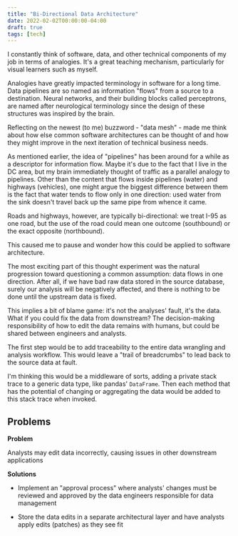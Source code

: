 ```yaml
---
title: "Bi-Directional Data Architecture"
date: 2022-02-02T00:00:00-04:00
draft: true
tags: [tech]
---
```


I constantly think of software, data, and other technical components of my job
in terms of analogies. It's a great teaching mechanism, particularly for visual
learners such as myself.

Analogies have greatly impacted terminology in software for a long time. Data
pipelines are so named as information "flows" from a source to a destination.
Neural networks, and their building blocks called perceptrons, are named after
neurological terminology since the design of these structures was inspired by
the brain.

Reflecting on the newest (to me) buzzword - "data mesh" - made me think about
how else common software architectures can be thought of and how they might
improve in the next iteration of technical business needs.

As mentioned earlier, the idea of "pipelines" has been around for a while as a
descriptor for information flow. Maybe it's due to the fact that I live in the
DC area, but my brain immediately thought of traffic as a parallel analogy to
pipelines. Other than the content that flows inside pipelines (water) and
highways (vehicles), one might argue the biggest difference between them is the
fact that water tends to flow only in one direction: used water from the sink
doesn't travel back up the same pipe from whence it came.

Roads and highways, however, are typically bi-directional: we treat I-95 as one
road, but the use of the road could mean one outcome (southbound) or the exact
opposite (northbound).

This caused me to pause and wonder how this could be applied to software
architecture.

The most exciting part of this thought experiment was the natural progression
toward questioning a common assumption: data flows in one direction. After all,
if we have bad raw data stored in the source database, surely our analysis will
be negatively affected, and there is nothing to be done until the upstream data
is fixed.

This implies a bit of blame game: it's not the analyses' fault, it's the data.
What if you could fix the data from downstream? The decision-making
responsibility of how to edit the data remains with humans, but could be shared
between engineers and analysts.

The first step would be to add traceability to the entire data wrangling and
analysis workflow. This would leave a "trail of breadcrumbs" to lead back to
the source data at fault.

I'm thinking this would be a middleware of sorts, adding a private stack trace
to a generic data type, like pandas' `DataFrame`. Then each method that has the
potential of changing or aggregating the data would be added to this stack
trace when invoked.

## Problems

**Problem**

Analysts may edit data incorrectly, causing issues in other downstream
applications

**Solutions**

* Implement an "approval process" where analysts' changes must be reviewed and
approved by the data engineers responsible for data management

* Store the data edits in a separate architectural layer and have analysts
apply edits (patches) as they see fit
